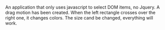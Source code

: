 An application that only uses javascript to select DOM items, no Jquery. A drag motion has been created.
When the left rectangle crosses over the right one, it changes colors. The size cand be changed, everything will work.
